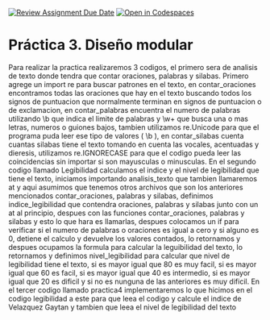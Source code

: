 [![Review Assignment Due Date](https://classroom.github.com/assets/deadline-readme-button-22041afd0340ce965d47ae6ef1cefeee28c7c493a6346c4f15d667ab976d596c.svg)](https://classroom.github.com/a/zLSmh4bI)
[![Open in Codespaces](https://classroom.github.com/assets/launch-codespace-2972f46106e565e64193e422d61a12cf1da4916b45550586e14ef0a7c637dd04.svg)](https://classroom.github.com/open-in-codespaces?assignment_repo_id=19021392)
# Práctica 3. Diseño modular
Para realizar la practica realizaremos 3 codigos, el primero sera de analisis de texto donde tendra que contar oraciones, palabras y silabas.
Primero agrege un import re para buscar patrones en el texto, en contar_oraciones encontramos todas las oraciones que hay en el texto buscando todos los signos de puntuacion que normalmente terminan en signos de puntuacion o de exclamacion, en contar_palabras encuentra el numero de palabras utilizando \b que indica el limite de palabras y \w+ que busca una o mas letras, numeros o guiones bajos, tambien utilizamos re.Unicode para que el programa puda leer ese tipo de valores ( \b ), en contar_silabas cuenta cuantas silabas tiene el texto tomando en cuenta las vocales, acentuadas y dieresis, utilizamos re.IGNORECASE para que el codigo pueda leer las coincidencias sin importar si son mayusculas o minusculas.
En el segundo codigo llamado Legibilidad calculamos el indice y el nivel de legibilidad que tiene el texto, iniciamos importando analisis_texto que tambien llamaremos at y aqui asumimos que tenemos otros archivos que son los anteriores mencionados contar_oraciones, palabras y silabas, definimos indice_legibilidad que contendra oraciones, palabras y silabas junto con un at al principio, despues con las funciones contar_oraciones, palabras y silabas y esto lo que hara es llamarlas, despues colocamos un if para verificar si el numero de palabras o oraciones es igual a cero y si alguno es 0, detiene el calculo y devuelve los valores contados, lo retornamos y despues ocupamos la formula para calcular la leguibilidad del texto, lo retornamos y definimos nivel_legibilidad para calcular que nivel de legibilidad tiene el texto, si es mayor igual que 80 es muy facil, si es mayor igual que 60 es facil, si es mayor igual que 40 es intermedio, si es mayor igual que 20 es dificil y si no es nunguna de las anteriores es muy dificil.
En el tercer codigo llamado practica4 implementaremos lo que hicimos en el codigo legibilidad a este para que leea el codigo y calcule el indice de Velazquez Gaytan y tambien que leea el nivel de legibilidad del texto
